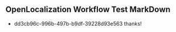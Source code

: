 ## OpenLocalization Workflow Test MarkDown
* dd3cb96c-996b-497b-b9df-39228d93e563 thanks!

<!--HONumber=Jul16_HO5-->



